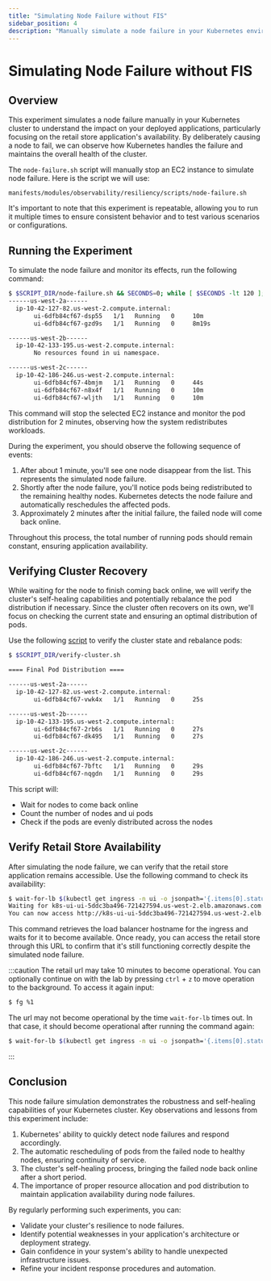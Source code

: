 ```yaml
---
title: "Simulating Node Failure without FIS"
sidebar_position: 4
description: "Manually simulate a node failure in your Kubernetes environment to test the resilience of your applications without using AWS FIS."
---
```


# Simulating Node Failure without FIS

## Overview

This experiment simulates a node failure manually in your Kubernetes cluster to understand the impact on your deployed applications, particularly focusing on the retail store application's availability. By deliberately causing a node to fail, we can observe how Kubernetes handles the failure and maintains the overall health of the cluster.

The `node-failure.sh` script will manually stop an EC2 instance to simulate node failure. Here is the script we will use:

```file
manifests/modules/observability/resiliency/scripts/node-failure.sh
```

It's important to note that this experiment is repeatable, allowing you to run it multiple times to ensure consistent behavior and to test various scenarios or configurations.

## Running the Experiment

To simulate the node failure and monitor its effects, run the following command:

```bash timeout=180 wait=30
$ $SCRIPT_DIR/node-failure.sh && SECONDS=0; while [ $SECONDS -lt 120 ]; do clear; $SCRIPT_DIR/get-pods-by-az.sh; sleep 1; done
------us-west-2a------
  ip-10-42-127-82.us-west-2.compute.internal:
       ui-6dfb84cf67-dsp55   1/1   Running   0     10m
       ui-6dfb84cf67-gzd9s   1/1   Running   0     8m19s

------us-west-2b------
  ip-10-42-133-195.us-west-2.compute.internal:
       No resources found in ui namespace.

------us-west-2c------
  ip-10-42-186-246.us-west-2.compute.internal:
       ui-6dfb84cf67-4bmjm   1/1   Running   0     44s
       ui-6dfb84cf67-n8x4f   1/1   Running   0     10m
       ui-6dfb84cf67-wljth   1/1   Running   0     10m
```

This command will stop the selected EC2 instance and monitor the pod distribution for 2 minutes, observing how the system redistributes workloads.

During the experiment, you should observe the following sequence of events:

1. After about 1 minute, you'll see one node disappear from the list. This represents the simulated node failure.
2. Shortly after the node failure, you'll notice pods being redistributed to the remaining healthy nodes. Kubernetes detects the node failure and automatically reschedules the affected pods.
3. Approximately 2 minutes after the initial failure, the failed node will come back online.

Throughout this process, the total number of running pods should remain constant, ensuring application availability.

## Verifying Cluster Recovery

While waiting for the node to finish coming back online, we will verify the cluster's self-healing capabilities and potentially rebalance the pod distribution if necessary. Since the cluster often recovers on its own, we'll focus on checking the current state and ensuring an optimal distribution of pods.

Use the following [script](https://github.com/VAR::MANIFESTS_OWNER/VAR::MANIFESTS_REPOSITORY/tree/VAR::MANIFESTS_REF/manifests/modules/observability/resiliency/scripts/verify-cluster.sh) to verify the cluster state and rebalance pods:

```bash timeout=300 wait=30
$ $SCRIPT_DIR/verify-cluster.sh

==== Final Pod Distribution ====

------us-west-2a------
  ip-10-42-127-82.us-west-2.compute.internal:
       ui-6dfb84cf67-vwk4x   1/1   Running   0     25s

------us-west-2b------
  ip-10-42-133-195.us-west-2.compute.internal:
       ui-6dfb84cf67-2rb6s   1/1   Running   0     27s
       ui-6dfb84cf67-dk495   1/1   Running   0     27s

------us-west-2c------
  ip-10-42-186-246.us-west-2.compute.internal:
       ui-6dfb84cf67-7bftc   1/1   Running   0     29s
       ui-6dfb84cf67-nqgdn   1/1   Running   0     29s


```

This script will:

- Wait for nodes to come back online
- Count the number of nodes and ui pods
- Check if the pods are evenly distributed across the nodes

## Verify Retail Store Availability

After simulating the node failure, we can verify that the retail store application remains accessible. Use the following command to check its availability:

```bash timeout=600 wait=30
$ wait-for-lb $(kubectl get ingress -n ui -o jsonpath='{.items[0].status.loadBalancer.ingress[0].hostname}')
Waiting for k8s-ui-ui-5ddc3ba496-721427594.us-west-2.elb.amazonaws.com...
You can now access http://k8s-ui-ui-5ddc3ba496-721427594.us-west-2.elb.amazonaws.com
```

This command retrieves the load balancer hostname for the ingress and waits for it to become available. Once ready, you can access the retail store through this URL to confirm that it's still functioning correctly despite the simulated node failure.

:::caution
The retail url may take 10 minutes to become operational. You can optionally continue on with the lab by pressing `ctrl` + `z` to move operation to the background. To access it again input:

```bash test=false
$ fg %1
```

The url may not become operational by the time `wait-for-lb` times out. In that case, it should become operational after running the command again:

```bash test=false
$ wait-for-lb $(kubectl get ingress -n ui -o jsonpath='{.items[0].status.loadBalancer.ingress[0].hostname}')
```

:::

## Conclusion

This node failure simulation demonstrates the robustness and self-healing capabilities of your Kubernetes cluster. Key observations and lessons from this experiment include:

1. Kubernetes' ability to quickly detect node failures and respond accordingly.
2. The automatic rescheduling of pods from the failed node to healthy nodes, ensuring continuity of service.
3. The cluster's self-healing process, bringing the failed node back online after a short period.
4. The importance of proper resource allocation and pod distribution to maintain application availability during node failures.

By regularly performing such experiments, you can:

- Validate your cluster's resilience to node failures.
- Identify potential weaknesses in your application's architecture or deployment strategy.
- Gain confidence in your system's ability to handle unexpected infrastructure issues.
- Refine your incident response procedures and automation.

